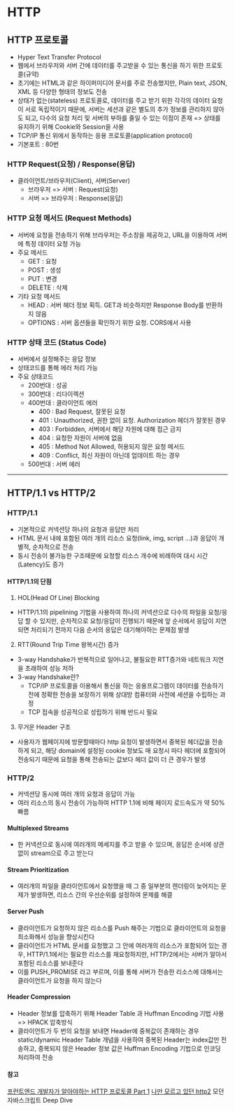 # HTTP

## HTTP 프로토콜
- Hyper Text Transfer Protocol
- 웹에서 브라우저와 서버 간에 데이터를 주고받을 수 있는 통신을 하기 위한 프로토콜(규약)
- 초기에는 HTML과 같은 하이퍼미디어 문서를 주로 전송했지만, Plain text, JSON, XML 등 다양한 형태의 정보도 전송
- 상태가 없는(stateless) 프로토콜로, 데이터를 주고 받기 위한 각각의 데이터 요청이 서로 독립적이기 때문에, 서버는 세션과 같은 별도의 추가 정보를 관리하지 않아도 되고, 다수의 요청 처리 및 서버의 부하를 줄일 수 있는 이점이 존재 
=> 상태를 유지하기 위해 Cookie와 Session을 사용
- TCP/IP 통신 위에서 동작하는 응용 프로토콜(application protocol)
- 기본포트 : 80번

### HTTP Request(요청) / Response(응답)
- 클라이언트/브라우저(Client), 서버(Server)
    - 브라우저 => 서버 : Request(요청)
    - 서버 => 브라우저 : Response(응답)

### HTTP 요청 메서드 (Request Methods)
- 서버에 요청을 전송하기 위해 브라우저는 주소창을 제공하고, URL을 이용하여 서버에 특정 데이터 요청 가능 
- 주요 메서드
    - GET : 요청
    - POST : 생성
    - PUT : 변경
    - DELETE : 삭제
- 기타 요청 메서드
    - HEAD : 서버 헤더 정보 획득. GET과 비슷하지만 Response Body를 반환하지 않음
    - OPTIONS : 서버 옵션들을 확인하기 위한 요청. CORS에서 사용

### HTTP 상태 코드 (Status Code)
- 서버에서 설정해주는 응답 정보
- 상태코드를 통해 에러 처리 가능
- 주요 상태코드
    - 200번대 : 성공
    - 300번대 : 리다이렉션
    - 400번대 : 클라이언트 에러
        - 400 : Bad Request, 잘못된 요청
        - 401 : Unauthorized, 권한 없이 요청. Authorization 헤더가 잘못된 경우
        - 403 : Forbidden, 서버에서 해당 자원에 대해 접근 금지
        - 404 : 요청한 자원이 서버에 없음
        - 405 : Method Not Allowed, 허용되지 않은 요청 메서드
        - 409 : Conflict, 최신 자원이 아닌데 업데이트 하는 경우
    - 500번대 : 서버 에러

---

## HTTP/1.1 vs HTTP/2

### HTTP/1.1
- 기본적으로 커넥션당 하나의 요청과 응답만 처리
- HTML 문서 내에 포함된 여러 개의 리소스 요청(link, img, script ...)과 응답이 개별적, 순차적으로 전송
- 동시 전송이 불가능한 구조때문에 요청할 리소스 개수에 비례하여 대시 시간(Latency)도 증가

#### HTTP/1.1의 단점
1. HOL(Head Of Line) Blocking
- HTTP/1.1의 pipelining 기법을 사용하여 하나의 커넥션으로 다수의 파일을 요청/응답 할 수 있지만, 순차적으로 요청/응답이 진행되기 때문에 앞 순서에서 응답이 지연되면 처리되기 전까지 다음 순서의 응답은 대기해야하는 문제점 발생

2. RTT(Round Trip Time 왕복시간) 증가
- 3-way Handshake가 반복적으로 일어나고, 불필요한 RTT증가와 네트워크 지연을 초래하여 성능 저하
- 3-way Handshake란?
    - TCP/IP 프로토콜을 이용해서 통신을 하는 응용프로그램이 데이터를 전송하기 전에 정확한 전송을 보장하기 위해 상대방 컴퓨터와 사전에 세션을 수립하는 과정
    - TCP 접속을 성공적으로 성립하기 위해 반드시 필요

3. 무거운 Header 구조
- 사용자가 웹페이지에 방문할때마다 http 요청이 발생하면서 중복된 헤더값을 전송하게 되고, 해당 domain에 설정된 cookie 정보도 매 요청시 마다 헤더에 포함되어 전송되기 때문에 요청을 통해 전송되는 값보다 헤더 값이 더 큰 경우가 발생

### HTTP/2
- 커넥션당 동시에 여러 개의 요청과 응답이 가능
- 여러 리소스의 동시 전송이 가능하여 HTTP 1.1에 비해 페이지 로드속도가 약 50% 빠름

#### Multiplexed Streams
- 한 커넥션으로 동시에 여러개의 메세지를 주고 받을 수 있으며, 응답은 순서에 상관없이 stream으로 주고 받는다

#### Stream Prioritization
- 여러개의 파일을 클라이언트에서 요청했을 때 그 중 일부분의 렌더링이 늦어지는 문제가 발생하면, 리소스 간의 우선순위를 설정하여 문제를 해결

#### Server Push
- 클라이언트가 요청하지 않은 리소스를 Push 해주는 기법으로 클라이언트의 요청을 최소화해서 성능을 향상시킨다
- 클라이언트가 HTML 문서를 요청했고 그 안에 여러개의 리소스가 포함되어 있는 경우, HTTP/1.1에서는  필요한 리소스를 재요청하지만, HTTP/2에서는 서버가 알아서 포함된 리소스를 보내준다
- 이를 PUSH_PROMISE 라고 부르며, 이를 통해 서버가 전송한 리소스에 대해서는 클라이언트가 요청을 하지 않는다

#### Header Compression
- Header 정보를 압축하기 위해 Header Table 과 Huffman Encoding 기법 사용 => HPACK 압축방식
- 클라이언트가 두 번의 요청을 보내면 Header에 중복값이 존재하는 경우 static/dynamic Header Table 개념을 사용하여 중복된 Header는 index값만 전송하고, 중복되지 않은 Header 정보 값은 Huffman Encoding 기법으로 인코딩 처리하여 전송

#### 참고
[프런트엔드 개발자가 알아야하는 HTTP 프로토콜 Part 1](https://joshua1988.github.io/web-development/http-part1/)
[나만 모르고 있던 http2](https://www.popit.kr/%EB%82%98%EB%A7%8C-%EB%AA%A8%EB%A5%B4%EA%B3%A0-%EC%9E%88%EB%8D%98-http2/)
모던 자바스크립트 Deep Dive